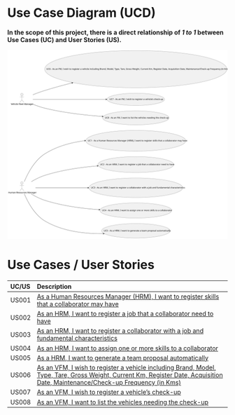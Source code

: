 # Use Case Diagram (UCD)

**In the scope of this project, there is a direct relationship of _1 to 1_ between Use Cases (UC) and User Stories (US).**

![Use Case Diagram](svg/use-case-diagram.svg)

# Use Cases / User Stories

| UC/US | Description                                                                                                                                                                                             |                   
|:------|:--------------------------------------------------------------------------------------------------------------------------------------------------------------------------------------------------------|
| US001 | [As a Human Resources Manager (HRM), I want to register skills that a collaborator may have](../../us001/Readme.md)                                                                                     |
| US002 | [As an HRM, I want to register a job that a collaborator need to have](../../us002/Readme.md)                                                                                                           |
| US003 | [As an HRM, I want to register a collaborator with a job and fundamental characteristics](../../us003/Readme.md)                                                                                        |
| US004 | [As an HRM, I want to assign one or more skills to a collaborator](../../us004/Readme.md)                                                                                                               |
| US005 | [As a HRM, I want to generate a team proposal automatically](../../us005/Readme.md)                                                                                                                     |
| US006 | [As an VFM, I wish to register a vehicle including Brand, Model, Type, Tare, Gross Weight, Current Km, Register Date, Acquisition Date, Maintenance/Check-up Frequency (in Kms)](../../us006/Readme.md) |
| US007 | [ As an VFM, I wish to register a vehicle’s check-up](../../us007/Readme.md)                                                                                                                            |
|US008| [As an VFM, I want to list the vehicles needing the check-up](../../us008/Readme.md )                                                                                                                   |